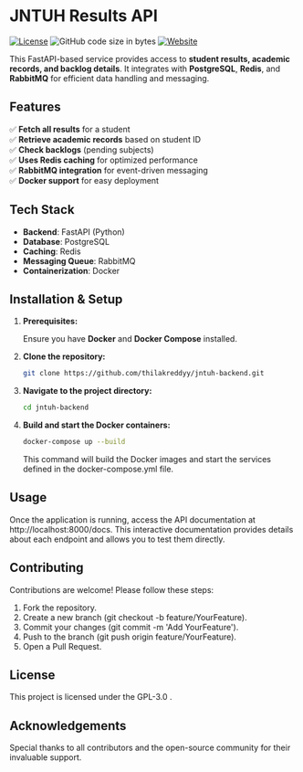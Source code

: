 # JNTUH Results API 

[![License](https://img.shields.io/github/license/thilakreddyy/jntuhresults-web.svg)](https://github.com/ThilakReddyy/jntuh-backend/blob/main/LICENSE)
![GitHub code size in bytes](https://img.shields.io/github/languages/code-size/thilakreddyy/jntuh-backend.svg)
[![Website](https://img.shields.io/website?url=https%3A%2F%2Fjntuhresults.dhethi.com/docs&Website-Jntuh%20Results-blue?style=flat&logo=world&logoColor=white)](https://jntuhresults.dhethi.com/docs)


This FastAPI-based service provides access to **student results, academic records, and backlog details**. It integrates with **PostgreSQL**, **Redis**, and **RabbitMQ** for efficient data handling and messaging.  

##  Features  

✅ **Fetch all results** for a student  
✅ **Retrieve academic records** based on student ID  
✅ **Check backlogs** (pending subjects)  
✅ **Uses Redis caching** for optimized performance  
✅ **RabbitMQ integration** for event-driven messaging  
✅ **Docker support** for easy deployment  


## Tech Stack  

- **Backend**: FastAPI (Python)  
- **Database**: PostgreSQL  
- **Caching**: Redis  
- **Messaging Queue**: RabbitMQ  
- **Containerization**: Docker  


## Installation & Setup  

1. **Prerequisites:**

   Ensure you have **Docker** and **Docker Compose** installed.

2. **Clone the repository:**

   ```bash
   git clone https://github.com/thilakreddyy/jntuh-backend.git
   ```
   
3. **Navigate to the project directory:**

   ```bash
   cd jntuh-backend
   ```

4. **Build and start the Docker containers:**

   ```bash
   docker-compose up --build
   ```
   This command will build the Docker images and start the services defined in the docker-compose.yml file.

## Usage

Once the application is running, access the API documentation at http://localhost:8000/docs. This interactive documentation provides details about each endpoint and allows you to test them directly.

## Contributing

  Contributions are welcome! Please follow these steps:
  
1. Fork the repository.
2. Create a new branch (git checkout -b feature/YourFeature).
3. Commit your changes (git commit -m 'Add YourFeature').
4.  Push to the branch (git push origin feature/YourFeature).
5.  Open a Pull Request.

## License

This project is licensed under the GPL-3.0 .

## Acknowledgements

Special thanks to all contributors and the open-source community for their invaluable support.



